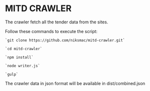 # MITD CRAWLER

 The crawler fetch all the tender data from the sites.
 
 Follow  these commands to execute the script: 

    `git clone https://github.com/niksmac/mitd-crawler.git`
    
    `cd mitd-crawler`
     
    `npm install`
    
    `node writer.js`
    
    `gulp`

The crawler data in json format will be available in dist/combined.json
